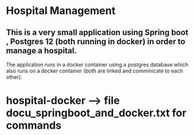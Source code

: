 
# Hospital Management
## This is a very small application using Spring boot , Postgres 12 (both running in docker) in order to manage a hospital.
The application runs in a docker container using a postgres database which also runs on a docker container (both are linked and comminicate to each other).
# hospital-docker --> file docu_springboot_and_docker.txt for commands
